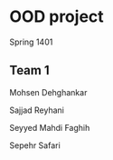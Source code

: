 # OOD project

Spring 1401

## Team 1

Mohsen Dehghankar

Sajjad Reyhani

Seyyed Mahdi Faghih

Sepehr Safari

